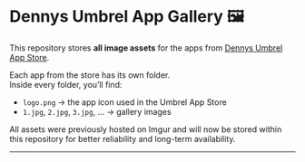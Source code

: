 # Dennys Umbrel App Gallery 🖼️

This repository stores **all image assets** for the apps from [Dennys Umbrel App Store](https://github.com/dennysubke/dennys-umbrel-app-store).

Each app from the store has its own folder.  
Inside every folder, you’ll find:

- `logo.png` → the app icon used in the Umbrel App Store  
- `1.jpg`, `2.jpg`, `3.jpg`, ... → gallery images

All assets were previously hosted on Imgur and will now be stored within this repository for better reliability and long-term availability.

---
